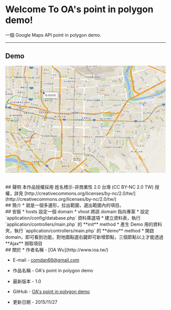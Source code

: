 # Welcome To OA's point in polygon demo!
一個 Google Maps API point in polygon demo.

---
## Demo

![OA's point in polygon demo](assets/img/demo.gif)

<br/>
## 聲明
本作品授權採用 姓名標示-非商業性 2.0 台灣 (CC BY-NC 2.0 TW) 授權，詳見 [http://creativecommons.org/licenses/by-nc/2.0/tw/](http://creativecommons.org/licenses/by-nc/2.0/tw/)


<br/>
## 簡介
* 就是一個多邊形，拉出範圍，選出範圍內的項目。

<br/>
## 安裝
* hosts 設定一個 domain
* vhost 將該 domain 指向專案
* 設定 `application/config/database.php` 資料庫選項
* 建立資料表，執行 `application/controllers/main.php` 的 **init** method
* 產生 Demo 用的資料夾，執行 `application/controllers/main.php` 的 **demo** method
* 開啟 domain，即可看到功能，對地圖點選右鍵即可新增節點，三個節點以上才能透過 **Ajax** 撈取項目


<br/>
## 關於
* 作者名稱 - [OA Wu](http://www.ioa.tw/)

* E-mail - <comdan66@gmail.com>

* 作品名稱 - OA's point in polygon demo

* 最新版本 - 1.0

* GitHub - [OA's point in polygon demo](https://github.com/comdan66/point-in-polygon)

* 更新日期 - 2015/11/27